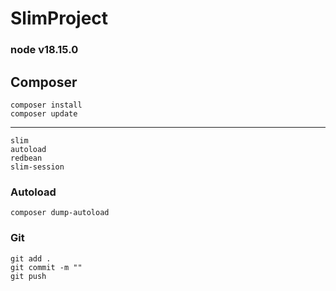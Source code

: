 # SlimProject

### node v18.15.0

## Composer 
    composer install
    composer update
-----    
    slim
    autoload
    redbean   
    slim-session 
### Autoload  
    composer dump-autoload

### Git
    git add .
    git commit -m ""
    git push